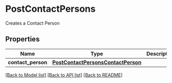 # PostContactPersons

Creates a Contact Person
## Properties
Name | Type | Description | Notes
------------ | ------------- | ------------- | -------------
**contact_person** | [**PostContactPersonsContactPerson**](PostContactPersonsContactPerson.md) |  | 

[[Back to Model list]](../README.md#documentation-for-models) [[Back to API list]](../README.md#documentation-for-api-endpoints) [[Back to README]](../README.md)


